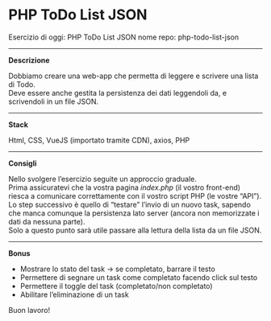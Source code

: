 # PHP ToDo List JSON

Esercizio di oggi: PHP ToDo List JSON
nome repo: php-todo-list-json
***
**Descrizione**

Dobbiamo creare una web-app che permetta di leggere e scrivere una lista di Todo.<br>
Deve essere anche gestita la persistenza dei dati leggendoli da, e scrivendoli in un file JSON.
***
**Stack**

Html, CSS, VueJS (importato tramite CDN), axios, PHP
***
**Consigli**

Nello svolgere l’esercizio seguite un approccio graduale.<br>
Prima assicuratevi che la vostra pagina *index.php* (il vostro front-end) riesca a comunicare correttamente con il vostro script PHP (le vostre “API”).<br>
Lo step successivo è quello di “testare” l’invio di un nuovo task, sapendo che manca comunque la persistenza lato server (ancora non memorizzate i dati da nessuna parte).<br>
Solo a questo punto sarà utile passare alla lettura della lista da un file JSON.
****
**Bonus**

- Mostrare lo stato del task → se completato, barrare il testo
- Permettere di segnare un task come completato facendo click sul testo
- Permettere il toggle del task (completato/non completato)
- Abilitare l’eliminazione di un task

Buon lavoro!